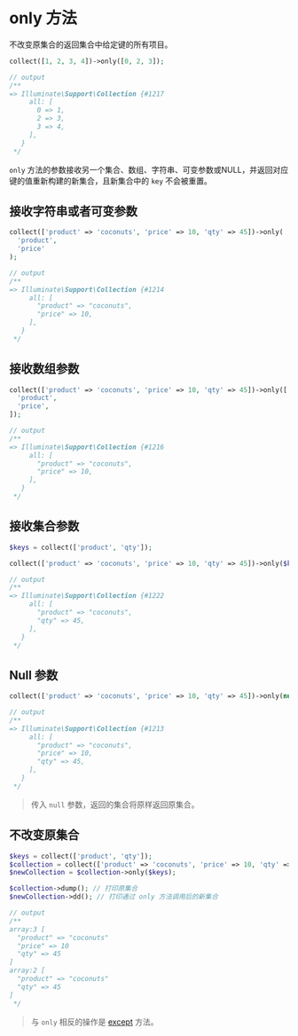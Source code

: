 # only 方法

不改变原集合的返回集合中给定键的所有项目。

```php
collect([1, 2, 3, 4])->only([0, 2, 3]);

// output
/**
=> Illuminate\Support\Collection {#1217
     all: [
       0 => 1,
       2 => 3,
       3 => 4,
     ],
   }
 */
```

`only` 方法的参数接收另一个集合、数组、字符串、可变参数或NULL，并返回对应键的值重新构建的新集合，且新集合中的 `key` 不会被重置。

## 接收字符串或者可变参数

```php
collect(['product' => 'coconuts', 'price' => 10, 'qty' => 45])->only(
  'product',
  'price'
);

// output
/**
=> Illuminate\Support\Collection {#1214
     all: [
       "product" => "coconuts",
       "price" => 10,
     ],
   } 
 */
```
  
## 接收数组参数
```php
collect(['product' => 'coconuts', 'price' => 10, 'qty' => 45])->only([
  'product',
  'price',
]);

// output
/**
=> Illuminate\Support\Collection {#1216
     all: [
       "product" => "coconuts",
       "price" => 10,
     ],
   }
 */
```

## 接收集合参数

```php
$keys = collect(['product', 'qty']);

collect(['product' => 'coconuts', 'price' => 10, 'qty' => 45])->only($keys);

// output
/**
=> Illuminate\Support\Collection {#1222
     all: [
       "product" => "coconuts",
       "qty" => 45,
     ],
   }
 */
```

## Null 参数

```php
collect(['product' => 'coconuts', 'price' => 10, 'qty' => 45])->only(null);

// output
/**
=> Illuminate\Support\Collection {#1213
     all: [
       "product" => "coconuts",
       "price" => 10,
       "qty" => 45,
     ],
   }
 */
```
> 传入 `null` 参数，返回的集合将原样返回原集合。

## 不改变原集合

```php
$keys = collect(['product', 'qty']);
$collection = collect(['product' => 'coconuts', 'price' => 10, 'qty' => 45]);
$newCollection = $collection->only($keys);

$collection->dump(); // 打印原集合
$newCollection->dd(); // 打印通过 only 方法调用后的新集合

// output
/**
array:3 [
  "product" => "coconuts"
  "price" => 10
  "qty" => 45
]
array:2 [
  "product" => "coconuts"
  "qty" => 45
]
 */
```

> 与 `only` 相反的操作是 [except](/collections/except.md) 方法。
